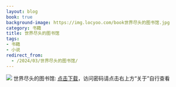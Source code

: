 ```yaml
---
layout: blog
book: true
background-image: https://img.locyoo.com/book世界尽头的图书馆.jpg
category: 书籍
title: 世界尽头的图书馆
tags:
- 书籍
- 小说
redirect_from:
  - /2024/03/世界尽头的图书馆/
---
```

![](https://img.locyoo.com/book世界尽头的图书馆.jpg)
世界尽头的图书馆: <a name = "ref1" href="https://url18.ctfile.com/f/50983618-1051397095-ee53cf?p=3619">点击下载</a>，访问密码请点击右上方“关于”自行查看
